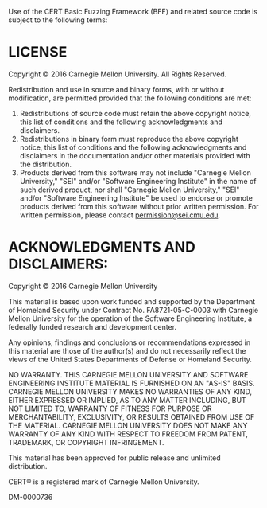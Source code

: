 Use of the CERT Basic Fuzzing Framework (BFF) and related source code is
subject to the following terms:
 
# LICENSE #

Copyright &copy; 2016 Carnegie Mellon University. All Rights Reserved.

Redistribution and use in source and binary forms, with or without
modification, are permitted provided that the following conditions are met: 

1. Redistributions of source code must retain the above copyright notice, this list of conditions and the following acknowledgments and disclaimers. 
2. Redistributions in binary form must reproduce the above copyright notice, this list of conditions and the following acknowledgments and disclaimers in the documentation and/or other materials provided with the distribution. 
3. Products derived from this software may not include "Carnegie Mellon University," "SEI" and/or "Software Engineering Institute" in the name of such derived product, nor shall "Carnegie Mellon University," "SEI" and/or "Software Engineering Institute" be used to endorse or promote products derived from this software without prior written permission. For written permission, please contact permission@sei.cmu.edu. 

# ACKNOWLEDGMENTS AND DISCLAIMERS: #
Copyright &copy; 2016 Carnegie Mellon University

This material is based upon work funded and supported by the Department of
Homeland Security under Contract No. FA8721-05-C-0003 with Carnegie Mellon
University for the operation of the Software Engineering Institute, a federally
funded research and development center.

Any opinions, findings and conclusions or recommendations expressed in this
material are those of the author(s) and do not necessarily reflect the views of
the United States Departments of Defense or Homeland Security.

NO WARRANTY. THIS CARNEGIE MELLON UNIVERSITY AND SOFTWARE ENGINEERING INSTITUTE
MATERIAL IS FURNISHED ON AN "AS-IS" BASIS. CARNEGIE MELLON UNIVERSITY MAKES NO
WARRANTIES OF ANY KIND, EITHER EXPRESSED OR IMPLIED, AS TO ANY MATTER
INCLUDING, BUT NOT LIMITED TO, WARRANTY OF FITNESS FOR PURPOSE OR
MERCHANTABILITY, EXCLUSIVITY, OR RESULTS OBTAINED FROM USE OF THE MATERIAL.
CARNEGIE MELLON UNIVERSITY DOES NOT MAKE ANY WARRANTY OF ANY KIND WITH RESPECT
TO FREEDOM FROM PATENT, TRADEMARK, OR COPYRIGHT INFRINGEMENT.

This material has been approved for public release and unlimited distribution.

CERT&reg; is a registered mark of Carnegie Mellon University.

DM-0000736
